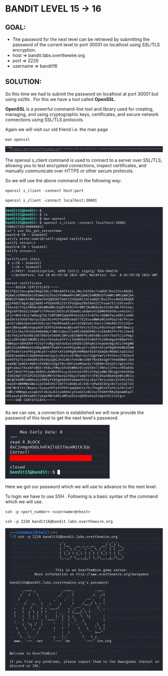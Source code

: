 # BANDIT LEVEL 15 -> 16

## GOAL:

- The password for the next level can be retrieved by submitting the password of the current level to port 30001 on localhost using SSL/TLS encryption.
- host => bandit.labs.overthewire.org
- port => 2220
- username => bandit16

## SOLUTION:

So this time we had to submit the password on localhost at port 30001 but using ssl/tls . For this we have a tool called **OpenSSL**.

**OpenSSL** is a powerful command-line tool and library used for creating, managing, and using cryptographic keys, certificates, and secure network connections using SSL/TLS protocols.

Again we will visit our old friend i.e. the man page

`man openssl`

![Bandit16.1](./images/Bandit16.1.png "Bandit16.1")

The openssl s_client command is used to connect to a server over SSL/TLS, allowing you to test encrypted connections, inspect certificates, and manually communicate over HTTPS or other secure protocols.

So we will use the above command in the following way:

`openssl s_client -connect host:port`

`openssl s_client -connect localhost:30001`

![Bandit16.2](./images/Bandit16.2.png "Bandit16.2")

As we can see, a connection is established we will now provide the password of this level to get the next level's password.

![Bandit16.3](./images/Bandit16.3.png "Bandit16.3")

Here we got our password which we will use to advance to the next level.

To login we have to use SSH . Following is a basic syntax of the command which we will use.

`ssh -p <port_number> <username>@<host>`

`ssh -p 2220 bandit16@bandit.labs.overthewire.org`

![Bandit16.4](./images/Bandit16.4.png "Bandit16.4")





